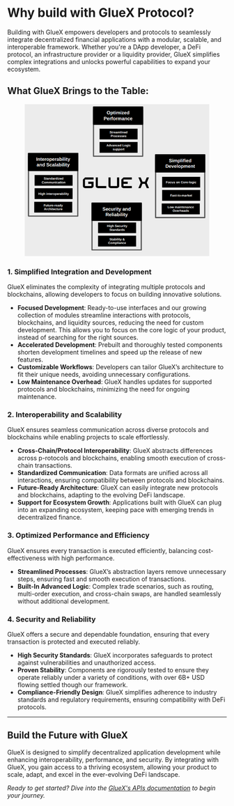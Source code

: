 # Why build with GlueX Protocol?

Building with GlueX empowers developers and protocols to seamlessly integrate decentralized financial applications with a modular, scalable, and interoperable framework. Whether you're a DApp developer, a DeFi protocol, an infrastructure provider or a liquidity provider, GlueX simplifies complex integrations and unlocks powerful capabilities to expand your ecosystem.

## What GlueX Brings to the Table:

<div align="center"><figure><img src="../.gitbook/assets/why_use_gluex.png" alt="GlueX Advantages"><figcaption></figcaption></figure></div>

### 1. Simplified Integration and Development

GlueX eliminates the complexity of integrating multiple protocols and blockchains, allowing developers to focus on building innovative solutions.

* **Focused Development**: Ready-to-use interfaces and our growing collection of modules streamline interactions with protocols, blockchains, and liquidity sources, reducing the need for custom development. This allows you to focus on the core logic of your product, instead of searching for the right sources.
* **Accelerated Development**: Prebuilt and thoroughly tested components shorten development timelines and speed up the release of new features.
* **Customizable Workflows**: Developers can tailor GlueX’s architecture to fit their unique needs, avoiding unnecessary configurations.
* **Low Maintenance Overhead**: GlueX handles updates for supported protocols and blockchains, minimizing the need for ongoing maintenance.

### 2. Interoperability and Scalability

GlueX ensures seamless communication across diverse protocols and blockchains while enabling projects to scale effortlessly.

* **Cross-Chain/Protocol Interoperability**: GlueX abstracts differences across p-rotocols and blockchains, enabling smooth execution of cross-chain transactions.
* **Standardized Communication**: Data formats are unified across all interactions, ensuring compatibility between protocols and blockchains.
* **Future-Ready Architecture**: GlueX can easily integrate new protocols and blockchains, adapting to the evolving DeFi landscape.
* **Support for Ecosystem Growth**: Applications built with GlueX can plug into an expanding ecosystem, keeping pace with emerging trends in decentralized finance.

### 3. Optimized Performance and Efficiency

GlueX ensures every transaction is executed efficiently, balancing cost-effectiveness with high performance.

* **Streamlined Processes**: GlueX’s abstraction layers remove unnecessary steps, ensuring fast and smooth execution of transactions.
* **Built-In Advanced Logic**: Complex trade scenarios, such as routing, multi-order execution, and cross-chain swaps, are handled seamlessly without additional development.

### 4. Security and Reliability

GlueX offers a secure and dependable foundation, ensuring that every transaction is protected and executed reliably.

* **High Security Standards**: GlueX incorporates safeguards to protect against vulnerabilities and unauthorized access.
* **Proven Stability**: Components are rigorously tested to ensure they operate reliably under a variety of conditions, with over 6B+ USD flowing settled though our framework.
* **Compliance-Friendly Design**: GlueX simplifies adherence to industry standards and regulatory requirements, ensuring compatibility with DeFi protocols.

***

## Build the Future with GlueX

GlueX is designed to simplify decentralized application development while enhancing interoperability, performance, and security. By integrating with GlueX, you gain access to a thriving ecosystem, allowing your product to scale, adapt, and excel in the ever-evolving DeFi landscape.

_Ready to get started? Dive into the_ [_GlueX's APIs documentation_](../gluex-apis/) _to begin your journey._
